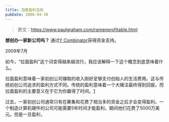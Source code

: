 ```yaml
---
title: 泡面盈利法则
pubDate: 2006-04-30
---
```


> 原文：https://www.paulgraham.com/ramenprofitable.html 

            
**想创办一家新公司吗？** 通过[Y Combinator](http://ycombinator.com/apply.html)获得资金支持。

2009年7月

如今，“拉面盈利”这个词变得越来越流行，我应该解释一下这个概念到底意味着什么。

拉面盈利意味着一家初创公司赚取的收入刚好足够支付创始人的生活费用。这与传统初创公司追求的盈利方式不同。传统的盈利意味着一个大赌注最终得到回报，而拉面盈利的主要意义在于它为你赢得了时间。[1](#泡面盈利法则_note1)

过去，一家初创公司通常只有在筹集和花费了相当多的资金之后才会变得盈利。一个制造计算机硬件的公司可能需要5年时间才能盈利，期间他们花费了5000万美元。但是一旦盈利，